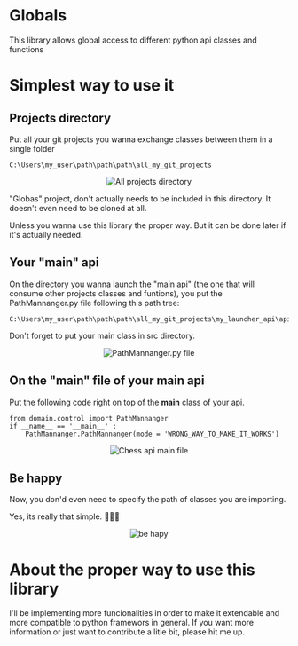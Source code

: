 # Globals
This library allows global access to different python api classes and functions

# Simplest way to use it

## Projects directory

Put all your git projects you wanna exchange classes between them in a single folder

```
C:\Users\my_user\path\path\path\all_my_git_projects
```

<p align="center"><img alt="All projects directory" src="https://i.pinimg.com/originals/67/ec/2c/67ec2c13bc7ee72a06eb737eac3dc8bb.png" /></p>

"Globas" project, don't actually needs to be included in this directory. It doesn't even need to be cloned at all.

Unless you wanna use this library the proper way. But it can be done later if it's actually needed.

## Your "main" api

On the directory you wanna launch the "main api" (the one that will consume other projects classes and funtions), 
you put the PathMannanger.py file following this path tree:

```
C:\Users\my_user\path\path\path\all_my_git_projects\my_launcher_api\api\src\domain\control\PathMannanger.py
```

Don't forget to put your main class in src directory.

<p align="center"><img alt="PathMannanger.py file" src="https://i.pinimg.com/originals/d1/a3/3e/d1a33efcc8880eefadec49f503352429.png" /></p>

## On the "main" file of your main api

Put the following code right on top of the __main__ class of your api.

```
from domain.control import PathMannanger
if __name__ == '__main__' :
    PathMannanger.PathMannanger(mode = 'WRONG_WAY_TO_MAKE_IT_WORKS')
```

<p align="center"><img alt="Chess api main file" src="https://i.pinimg.com/originals/71/f1/49/71f149457654ee03091b93e6982429ba.png" /></p>

## Be happy

Now, you don'd even need to specify the path of classes you are importing.

Yes, its really that simple. 🌈✨🎇

<p align="center"><img alt="be hapy" src="https://i.pinimg.com/originals/9a/73/d0/9a73d02d6552502c748e436edacf1994.png" /></p>

# About the proper way to use this library

I'll be implementing more funcionalities in order to make it extendable and more compatible to python framewors in general.
If you want more information or just want to contribute a litle bit, please hit me up.
